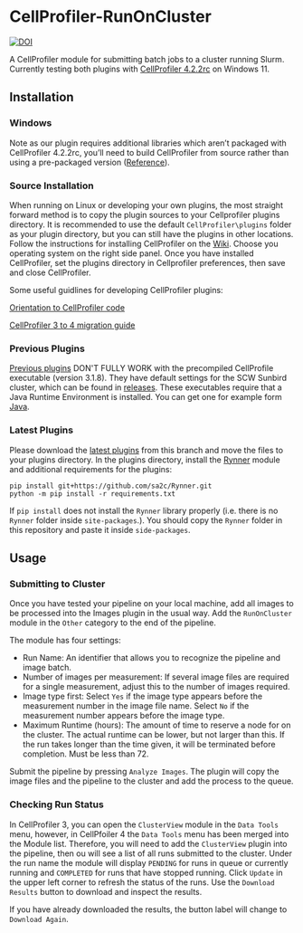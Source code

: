 # CellProfiler-RunOnCluster 
[![DOI](https://zenodo.org/badge/DOI/10.5281/zenodo.3275888.svg)](https://doi.org/10.5281/zenodo.3275888)

A CellProfiler module for submitting batch jobs to a cluster running Slurm. Currently testing both plugins with [CellProfiler 4.2.2rc](https://cellprofiler.org/releases) on Windows 11.

## Installation
### Windows
Note as our plugin requires additional libraries which aren’t packaged with CellProfiler 4.2.2rc, you’ll need to build CellProfiler from source rather than using a pre-packaged version ([Reference](https://cellprofiler-manual.s3.amazonaws.com/CellProfiler-4.0.6/help/other_plugins.html?highlight=plugins)).

### Source Installation
When running on Linux or developing your own plugins, the most straight forward method is to copy the plugin sources to your Cellprofiler plugins directory. It is recommended to use the default ``CellProfiler\plugins`` folder as your plugin directory, but you can still have the plugins in other locations. Follow the instructions for installing CellProfiler on the [Wiki](https://github.com/CellProfiler/CellProfiler/wiki). Choose you operating system on the right side panel. Once you have installed CellProfiler, set the plugins directory in Cellprofiler preferences, then save and close CellProfiler. 

Some useful guidlines for developing CellProfiler plugins:

[Orientation to CellProfiler code](https://github.com/CellProfiler/CellProfiler/wiki/Orientation-to-CellProfiler-code)

[CellProfiler 3 to 4 migration guide](https://github.com/CellProfiler/CellProfiler-plugins/wiki/CellProfiler-3-to-4-migration-guide)

### Previous Plugins
[Previous plugins](https://github.com/sa2c/CellProfiler-RunOnCluster/archive/master.zip) DON'T FULLY WORK with the precompiled CellProfile executable (version 3.1.8). They have default settings for the SCW Sunbird cluster, which can be found in [releases](https://github.com/sa2c/CellProfiler-RunOnCluster/releases/download/v1.0/CellProfiler.exe). These executables require that a Java Runtime Environment is installed. You can get one for example form [Java](https://www.java.com/en/download/).

### Latest Plugins
Please download the [latest plugins](https://github.com/sa2c/CellProfiler-RunOnCluster/archive/CellProfiler4.zip) from this branch and move the files to your plugins directory. In the plugins directory, install the [Rynner](https://github.com/sa2c/Rynner) module and additional requirements for the plugins:

```
pip install git+https://github.com/sa2c/Rynner.git
python -m pip install -r requirements.txt
```

If `pip install` does not install the `Rynner` library properly (i.e. there is no ``Rynner`` folder inside ``site-packages``.). You should copy the `Rynner` folder in this repository and paste it inside ``side-packages``.

## Usage
### Submitting to Cluster

Once you have tested your pipeline on your local machine, add all images to be processed into the Images plugin in the usual way. Add the `RunOnCluster` module in the `Other` category to the end of the pipeline.

The module has four settings:
 * Run Name: An identifier that allows you to recognize the pipeline and image batch.
 * Number of images per measurement: If several image files are required for a single measurement, adjust this to the number of images required.
 * Image type first: Select `Yes` if the image type appears before the measurement number in the image file name. Select `No` if the measurement number appears before the image type.
 * Maximum Runtime (hours): The amount of time to reserve a node for on the cluster. The actual runtime can be lower, but not larger than this. If the run takes longer than the time given, it will be terminated before completion. Must be less than 72.

Submit the pipeline by pressing `Analyze Images`. The plugin will copy the image files and the pipeline to the cluster and add the process to the queue.

### Checking Run Status

In CellProfiler 3, you can open the `ClusterView` module in the `Data Tools` menu, however, in CellPfoiler 4 the `Data Tools` menu has been merged into the Module list. Therefore, you will need to add the `ClusterView` plugin into the pipeline, then ou will see a list of all runs submitted to the cluster. Under the run name the module will display `PENDING` for runs in queue or currently running and `COMPLETED` for runs that have stopped running. Click `Update` in the upper left corner to refresh the status of the runs. Use the `Download Results` button to download and inspect the results.

If you have already downloaded the results, the button label will change to `Download Again`.
